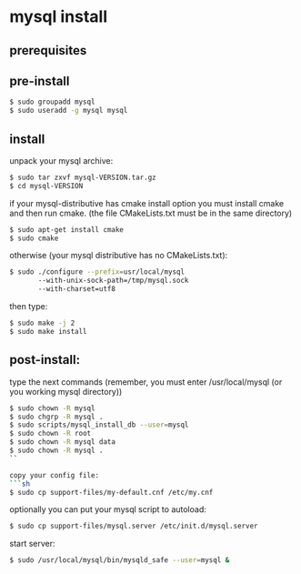 # mysql install

## prerequisites

## pre-install
```sh
$ sudo groupadd mysql
$ sudo useradd -g mysql mysql
```


## install
unpack your mysql archive:
```sh
$ sudo tar zxvf mysql-VERSION.tar.gz
$ cd mysql-VERSION
```

if your mysql-distributive has cmake install option you
must install cmake and then run cmake. 
(the file CMakeLists.txt must be in the same directory)
```sh
$ sudo apt-get install cmake
$ sudo cmake 
```

otherwise (your mysql distributive has no CMakeLists.txt):
```sh
$ sudo ./configure --prefix=usr/local/mysql
       --with-unix-sock-path=/tmp/mysql.sock
       --with-charset=utf8
```

then type:
```sh
$ sudo make -j 2
$ sudo make install
```


## post-install:
type the next commands
(remember, you must enter /usr/local/mysql
(or you working mysql directory))
```sh
$ sudo chown -R mysql 
$ sudo chgrp -R mysql .
$ sudo scripts/mysql_install_db --user=mysql
$ sudo chown -R root 
$ sudo chown -R mysql data
$ sudo chown -R mysql .
``

copy your config file:
```sh
$ sudo cp support-files/my-default.cnf /etc/my.cnf
```

optionally you can put your mysql script to autoload:
```sh
$ sudo cp support-files/mysql.server /etc/init.d/mysql.server
```

start server:
```sh
$ sudo /usr/local/mysql/bin/mysqld_safe --user=mysql & 
```

